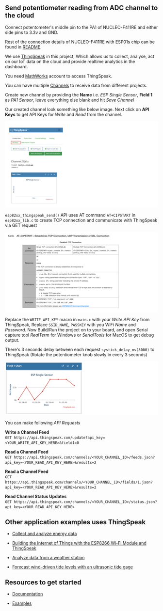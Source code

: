 ## Send potentiometer reading from ADC channel to the cloud      
     
Connect potentometer's middle pin to the PA1 of NUCLEO-F411RE and either side pins to 3.3v and GND.   
     
Rest of the connection details of NUCLEO-F411RE with ESP01s chip can be found in [README](https://github.com/noargs/ARM-cortex-m-wifi-driver-development/blob/main/README.md).     
      
We use [ThingSpeak](https://thingspeak.com/) in this project, Which allows us to collect, analyse, act on our IoT data on the cloud and provide realtime analytics in the dashboard.    
    
You need [MathWorks](https://mathworks.com/) account to access ThingSpeak.   
     
You can have multiple [Channels](https://thingspeak.com/channels) to receive data from different projects.      
     
Create new channel by providing the **Name** i.e. _ESP Single Sensor_, **Field 1** as _PA1 Sensor_, leave everything else blank and hit _Save Channel_   
    
Our created channel look something like below image. Next click on **API Keys** to get API Keys for _Write_ and _Read_ from the channel.       
		
<img src="images/created_channel.png" alt="Channel window" title="Channel window">    
     
`esp82xx_thingspeak_send()` API uses AT command `AT+CIPSTART` in `esp82xx_lib.c` to create TCP connection and communicate with ThingSpeak via GET request   
     
<img src="images/at_cipstart.png" alt="ESP8266 AT Instructions" title="ESP8266 AT Instructions">      
      
Replace the `WRITE_API_KEY` macro in `main.c` with your _Write API Key_ from ThingSpeak, Replace `SSID_NAME`, `PASSKEY` with you WiFi _Name_ and _Password_. Now Build/Run the project on to your board, and open Serial capture tool _RealTerm_ for Windows or _SerialTools_ for MacOS to get debug output.         
      
There's 3 seconds delay between each request `systick_delay_ms(3000)` to ThingSpeak (Rotate the potentiometer knob slowly in every 3 seconds)     
     
<img src="images/thingspeak_potentiometer_reading_graph.png" alt="ThingSpeak potentiometer reading graph" title="ThingSpeak potentiometer reading graph">          
      
                
     
You can make following _API Requests_    
     
**Write a Channel Feed**   
`GET https://api.thingspeak.com/update?api_key=<YOUR_WRITE_API_KEY_HERE>&field1=0`      
     
**Read a Channel Feed**   
`GET https://api.thingspeak.com/channels/<YOUR_CHANNEL_ID>/feeds.json?api_key=<YOUR_READ_API_KEY_HERE>&results=2`        
     
**Read a Channel Feed**   
`GET https://api.thingspeak.com/channels/<YOUR_CHANNEL_ID>/fields/1.json?api_key=<YOUR_READ_API_KEY_HERE>&results=2`    
     
**Read Channel Status Updates**   
`GET https://api.thingspeak.com/channels/<YOUR_CHANNEL_ID>/status.json?api_key=<YOUR_READ_API_KEY_HERE>`     
     
     
## Other application examples uses ThingSpeak     
     
- [Collect and analyze energy data](https://www.mathworks.com/company/user_stories/cadmus-collects-and-analyzes-energy-data-in-near-real-time-using-matlab-and-the-thingSpeak-internet-of-things-platform.html?s_eid=EML_15480)          
     
- [Building the Internet of Things with the ESP8266 Wi-Fi Module and ThingSpeak](https://www.mathworks.com/esp8266?s_eid=EML_15480)         
     
- [Analyze data from a weather station](https://makerzone.mathworks.com/stories/arduino-stories/weather-station-analysis-revisited/?s_eid=EML_15480)       
     
- [Forecast wind-driven tide levels with an ultrasonic tide gage](https://www.mathworks.com/company/newsletters/articles/developing-an-iot-analytics-system-with-matlab-machine-learning-and-thingspeak.html?s_eid=EML_15480)      
        
        
## Resources to get started    
     
- [Documentation](https://www.mathworks.com/help/thingspeak/?s_eid=EML_15480)       
     
- [Examples](https://www.mathworks.com/help/thingspeak/examples.html?s_eid=EML_15480)                                   
                        
                      
                     
            
        
          
     
        
		  	 			  	 		
    		 	 			 					  	 		
    		 	 			
    	 	 				  
    		 	 			
    
		
		
    



			
	 		 

         
		 
           
		 
     
		  	 						 		 
		     
		 
	
    
    
    
    
    
    
    
    
    
  
    
    
    
    
    
    
    
    

     
     

     
     

     
    
    